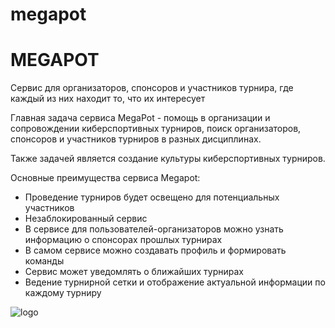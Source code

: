# megapot
<h1> MEGAPOT </h1>
Сервис для организаторов, спонсоров и участников турнира, где каждый из них находит то, что их интересует

Главная задача сервиса MegaPot - помощь в организации и сопровождении киберспортивных турниров, поиск организаторов, спонсоров и участников турниров в разных дисциплинах.

Также задачей является создание культуры киберспортивных турниров.

Основные преимущества сервиса Megapot:

<ul>
<li>Проведение турниров будет освещено для потенциальных участников</li>
<li>Незаблокированный сервис</li>
<li>В сервисе для пользователей-организаторов можно узнать информацию о спонсорах прошлых турнирах</li>
<li>В самом сервисе можно создавать профиль и формировать команды</li>
<li>Сервис может уведомлять о ближайших турнирах</li>
<li>Ведение турнирной сетки и отображение актуальной информации по каждому турниру</li>
</ul>

![logo](https://user-images.githubusercontent.com/72691339/224559148-e14d07a8-e1e9-4654-a2b4-bf32e92a6136.png)
